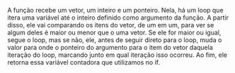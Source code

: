 A função recebe um vetor, um inteiro e um ponteiro. Nela, há um loop que itera uma variável até o inteiro definido como argumento
da função. A partir disso, ele vai comparando os itens do vetor, de um em um, para ver se algum deles é maior ou menor que o uma vetor. Se ele for maior ou igual, segue o loop, mas se não, ele, antes de seguir direto para o loop, muda o valor para onde o ponteiro do argumento para o item do vetor daquela iteração do loop, marcando junto em qual iteração isso ocorreu. Ao fim, ele retorna essa variável contadora que utilizamos no if.